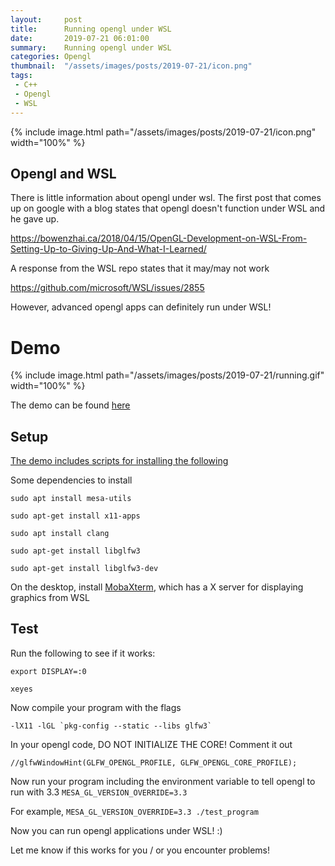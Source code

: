 ```yaml
---
layout:     post
title:      Running opengl under WSL
date:       2019-07-21 06:01:00
summary:    Running opengl under WSL
categories: Opengl
thumbnail:  "/assets/images/posts/2019-07-21/icon.png"
tags:
 - C++
 - Opengl
 - WSL
---
```


{% include image.html path="/assets/images/posts/2019-07-21/icon.png" width="100%" %}

## Opengl and WSL

There is little information about opengl under wsl. The first post that comes up on google with a blog states that opengl doesn't function under WSL and he gave up.

https://bowenzhai.ca/2018/04/15/OpenGL-Development-on-WSL-From-Setting-Up-to-Giving-Up-And-What-I-Learned/

A response from the WSL repo states that it may/may not work

https://github.com/microsoft/WSL/issues/2855

However, advanced opengl apps can definitely run under WSL!

# Demo

{% include image.html path="/assets/images/posts/2019-07-21/running.gif" width="100%" %}

The demo can be found [here](https://github.com/Maknee/OpenglUnderWSL)

## Setup

[The demo includes scripts for installing the following](https://github.com/Maknee/OpenglUnderWSL)

Some dependencies to install

```
sudo apt install mesa-utils

sudo apt-get install x11-apps

sudo apt install clang

sudo apt-get install libglfw3

sudo apt-get install libglfw3-dev
```

On the desktop, install [MobaXterm](https://mobaxterm.mobatek.net/download-home-edition.html), which has a X server for displaying graphics from WSL

## Test

Run the following to see if it works:

`export DISPLAY=:0`

`xeyes`

Now compile your program with the flags

```
-lX11 -lGL `pkg-config --static --libs glfw3`
```

In your opengl code, DO NOT INITIALIZE THE CORE! Comment it out

`//glfwWindowHint(GLFW_OPENGL_PROFILE, GLFW_OPENGL_CORE_PROFILE);`

Now run your program including the environment variable to tell opengl to run with 3.3
`MESA_GL_VERSION_OVERRIDE=3.3`

For example,
`MESA_GL_VERSION_OVERRIDE=3.3 ./test_program`

Now you can run opengl applications under WSL! :)

Let me know if this works for you / or you encounter problems!
